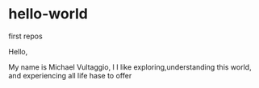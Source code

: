# hello-world
first repos


Hello,

My name is Michael Vultaggio,  I I like exploring,understanding this world, and experiencing all life hase to offer



